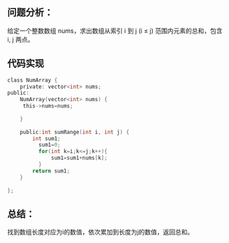 ## 问题分析： 
给定一个整数数组  nums，求出数组从索引 i 到 j  (i ≤ j) 范围内元素的总和，包含 i,  j 两点。


## 代码实现
```c
class NumArray {   
    private: vector<int> nums;  
public:  
    NumArray(vector<int> nums) {
     this->nums=nums;  
        
    }
    
    public:int sumRange(int i, int j) {
        int sum1;
          sum1=0;
          for(int k=i;k<=j;k++){
              sum1=sum1+nums[k];   
          }
        return sum1;
    }
  
};
```
## 总结：
找到数组长度对应为i的数值，依次累加到长度为j的数值，返回总和。